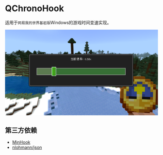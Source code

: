 # QChronoHook
适用于`网易我的世界基岩版`Windows的游戏时间变速实现。

![演示图片](./res/img1.jpg)

## 第三方依赖
- [MinHook](https://github.com/TsudaKageyu/minhook)
- [nlohmann/json](https://github.com/nlohmann/json)